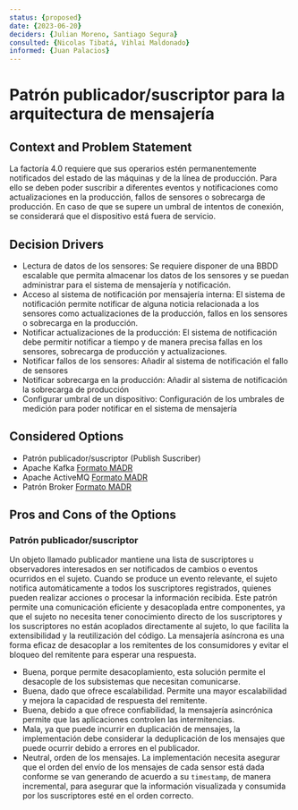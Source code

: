 ```yaml
---
status: {proposed}
date: {2023-06-20}
deciders: {Julian Moreno, Santiago Segura}
consulted: {Nicolas Tibatá, Vihlai Maldonado}
informed: {Juan Palacios}
---
```


# Patrón publicador/suscriptor para la arquitectura de mensajería

## Context and Problem Statement
La factoría 4.0 requiere que sus operarios estén permanentemente notificados del estado de las máquinas y de la línea de producción. Para ello se deben poder suscribir a diferentes eventos y notificaciones como actualizaciones en la producción, fallos de sensores o sobrecarga de producción. En caso de que se supere un umbral de intentos de conexión, se considerará que el dispositivo está fuera de servicio.

<!-- This is an optional element. Feel free to remove. -->
## Decision Drivers

* Lectura de datos de los sensores: Se requiere disponer de una BBDD escalable que permita almacenar los datos de los sensores y se puedan administrar para el sistema de mensajería y notificación.
* Acceso al sistema de notificación por mensajería interna: 	El sistema de notificación permite notificar de alguna noticia relacionada a los sensores como actualizaciones de la producción, fallos en los sensores o sobrecarga en la producción.
* Notificar actualizaciones de la producción: El sistema de notificación debe permitir notificar a tiempo y de manera precisa fallas en los sensores, sobrecarga de producción y actualizaciones.
* Notificar fallos de los sensores: Añadir al sistema de notificación el fallo de sensores 
* Notificar sobrecarga en la producción:	Añadir al sistema de notificación la sobrecarga de producción
* Configurar umbral de un dispositivo: Configuración de los umbrales de medición para poder notificar en el sistema de mensajería


## Considered Options

* Patrón publicador/suscriptor (Publish Suscriber)
* Apache Kafka [Formato MADR](MADR_2_1_2.md)
* Apache ActiveMQ [Formato MADR](MADR_2_1_3.md)
* Patrón Broker [Formato MADR](MADR_2_1_4.md)


<!-- This is an optional element. Feel free to remove. -->
## Pros and Cons of the Options

### Patrón publicador/suscriptor 

Un objeto llamado publicador mantiene una lista de suscriptores u observadores interesados en ser notificados de cambios o eventos ocurridos en el sujeto. Cuando se produce un evento relevante, el sujeto notifica automáticamente a todos los suscriptores registrados, quienes pueden realizar acciones o procesar la información recibida. Este patrón permite una comunicación eficiente y desacoplada entre componentes, ya que el sujeto no necesita tener conocimiento directo de los suscriptores y los suscriptores no están acoplados directamente al sujeto, lo que facilita la extensibilidad y la reutilización del código.
La mensajería asíncrona es una forma eficaz de desacoplar a los remitentes de los consumidores y evitar el bloqueo del remitente para esperar una respuesta.


* Buena, porque permite desacoplamiento, esta solución permite el desacople de los subsistemas que necesitan comunicarse.
* Buena, dado que ofrece escalabilidad. Permite una mayor escalabilidad y mejora la capacidad de respuesta del remitente.
* Buena, debido a que ofrece confiabilidad, la mensajería asincrónica permite que las aplicaciones controlen las intermitencias.
* Mala, ya que puede incurrir en duplicación de mensajes, la implementación debe considerar la deduplicación de los mensajes que puede ocurrir debido a errores en el publicador.
* Neutral, orden de los mensajes. La implementación necesita asegurar que el orden del envío de los mensajes de cada sensor está dada conforme se van generando de acuerdo a su `timestamp`, de manera incremental, para asegurar que la información visualizada y consumida por los suscriptores esté en el orden correcto.

